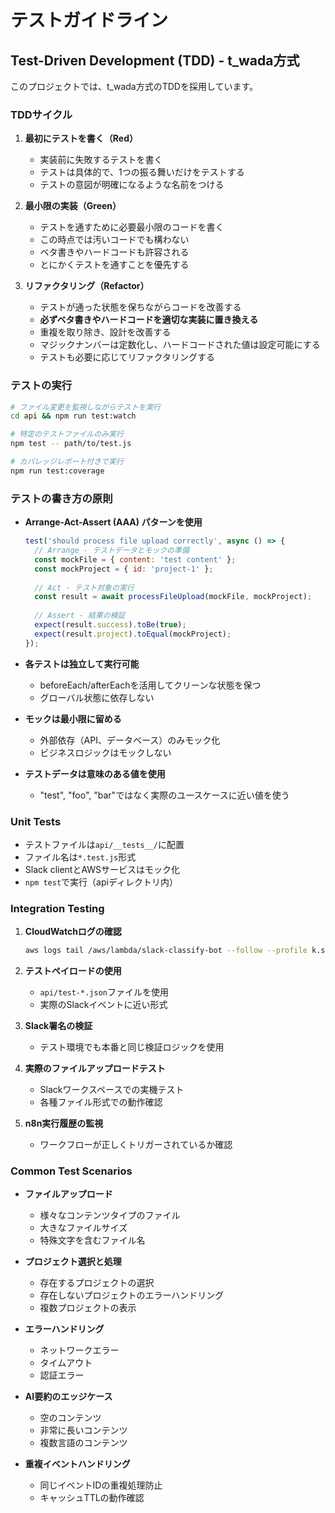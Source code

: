 # テストガイドライン

## Test-Driven Development (TDD) - t_wada方式

このプロジェクトでは、t_wada方式のTDDを採用しています。

### TDDサイクル

1. **最初にテストを書く（Red）**
   - 実装前に失敗するテストを書く
   - テストは具体的で、1つの振る舞いだけをテストする
   - テストの意図が明確になるような名前をつける

2. **最小限の実装（Green）**
   - テストを通すために必要最小限のコードを書く
   - この時点では汚いコードでも構わない
   - ベタ書きやハードコードも許容される
   - とにかくテストを通すことを優先する

3. **リファクタリング（Refactor）**
   - テストが通った状態を保ちながらコードを改善する
   - **必ずベタ書きやハードコードを適切な実装に置き換える**
   - 重複を取り除き、設計を改善する
   - マジックナンバーは定数化し、ハードコードされた値は設定可能にする
   - テストも必要に応じてリファクタリングする

### テストの実行

```bash
# ファイル変更を監視しながらテストを実行
cd api && npm run test:watch

# 特定のテストファイルのみ実行
npm test -- path/to/test.js

# カバレッジレポート付きで実行
npm run test:coverage
```

### テストの書き方の原則

- **Arrange-Act-Assert (AAA) パターンを使用**
  ```javascript
  test('should process file upload correctly', async () => {
    // Arrange - テストデータとモックの準備
    const mockFile = { content: 'test content' };
    const mockProject = { id: 'project-1' };
    
    // Act - テスト対象の実行
    const result = await processFileUpload(mockFile, mockProject);
    
    // Assert - 結果の検証
    expect(result.success).toBe(true);
    expect(result.project).toEqual(mockProject);
  });
  ```

- **各テストは独立して実行可能**
  - beforeEach/afterEachを活用してクリーンな状態を保つ
  - グローバル状態に依存しない

- **モックは最小限に留める**
  - 外部依存（API、データベース）のみモック化
  - ビジネスロジックはモックしない

- **テストデータは意味のある値を使用**
  - "test", "foo", "bar"ではなく実際のユースケースに近い値を使う

### Unit Tests

- テストファイルは`api/__tests__/`に配置
- ファイル名は`*.test.js`形式
- Slack clientとAWSサービスはモック化
- `npm test`で実行（apiディレクトリ内）

### Integration Testing

1. **CloudWatchログの確認**
   ```bash
   aws logs tail /aws/lambda/slack-classify-bot --follow --profile k.sato --region us-east-1
   ```

2. **テストペイロードの使用**
   - `api/test-*.json`ファイルを使用
   - 実際のSlackイベントに近い形式

3. **Slack署名の検証**
   - テスト環境でも本番と同じ検証ロジックを使用

4. **実際のファイルアップロードテスト**
   - Slackワークスペースでの実機テスト
   - 各種ファイル形式での動作確認

5. **n8n実行履歴の監視**
   - ワークフローが正しくトリガーされているか確認

### Common Test Scenarios

- **ファイルアップロード**
  - 様々なコンテンツタイプのファイル
  - 大きなファイルサイズ
  - 特殊文字を含むファイル名

- **プロジェクト選択と処理**
  - 存在するプロジェクトの選択
  - 存在しないプロジェクトのエラーハンドリング
  - 複数プロジェクトの表示

- **エラーハンドリング**
  - ネットワークエラー
  - タイムアウト
  - 認証エラー

- **AI要約のエッジケース**
  - 空のコンテンツ
  - 非常に長いコンテンツ
  - 複数言語のコンテンツ

- **重複イベントハンドリング**
  - 同じイベントIDの重複処理防止
  - キャッシュTTLの動作確認